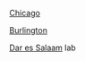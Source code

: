 [Chicago](/qgis/lab_1/chicago_lab.md)

[Burlington](qgis/lab_2/burlington_lab.md)

[Dar es Salaam](/qgis/lab_6/lab.md) lab
